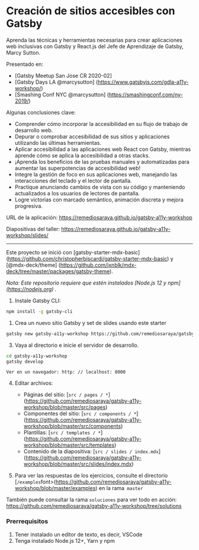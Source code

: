 # Creación de sitios accesibles con Gatsby

Aprenda las técnicas y herramientas necesarias para crear aplicaciones web inclusivas con Gatsby y React.js del Jefe de Aprendizaje de Gatsby, Marcy Sutton.

Presentado en:
- [Gatsby Meetup San Jose CR 2020-02] 
- [Gatsby Days LA @marcysutton] (https://www.gatsbyjs.com/gdla-a11y-workshop/)
- [Smashing Conf NYC @marcysutton] (https://smashingconf.com/ny-2019/)

Algunas conclusiones clave:

- Comprender cómo incorporar la accesibilidad en su flujo de trabajo de desarrollo web.
- Depurar o comprobar accesibilidad de sus sitios y aplicaciones utilizando las últimas herramientas.
- Aplicar accesibilidad a las aplicaciones web React con Gatsby, mientras aprende cómo se aplica la accesibilidad a otras stacks.
- ¡Aprenda los beneficios de las pruebas manuales y automatizadas para aumentar las superpotencias de accesibilidad web!
- Integre la gestión de foco en sus aplicaciones web, manejando las interacciones del teclado y el lector de pantalla.
- Practique anunciando cambios de vista con su código y manteniendo actualizados a los usuarios de lectores de pantalla.
- Logre victorias con marcado semántico, animación discreta y mejora progresiva.

URL de la aplicación: https://remediosaraya.github.io/gatsby-a11y-workshop

Diapositivas del taller: https://remediosaraya.github.io/gatsby-a11y-workshop/slides/

---

Este proyecto se inició con [gatsby-starter-mdx-basic] (https://github.com/christopherbiscardi/gatsby-starter-mdx-basic) y [@mdx-deck/theme] (https://github.com/jxnblk/mdx-deck/tree/master/packages/gatsby-theme).

_Nota: Este repositorio requiere que estén instalados [Node.js 12 y npm] (https://nodejs.org) ._

1. Instale Gatsby CLI:

```sh
npm install -g gatsby-cli
```

1. Crea un nuevo sitio Gatsby y set de slides usando este starter

```sh
gatsby new gatsby-a11y-workshop https://github.com/remediosaraya/gatsby-a11y-workshop
```

3. Vaya al directorio e inicie el servidor de desarrollo.

```sh
cd gatsby-a11y-workshop
gatsby develop
```

    Ver en un navegador: http: // localhost: 8000

4. Editar archivos:

    - Páginas del sitio: [`src / pages / *`] (https://github.com/remediosaraya/gatsby-a11y-workshop/blob/master/src/pages)
    - Componentes del sitio: [`src / components / *`] (https://github.com/remediosaraya/gatsby-a11y-workshop/blob/master/src/components)
    - Plantillas: [`src / templates / *`] (https://github.com/remediosaraya/gatsby-a11y-workshop/blob/master/src/templates)
    - Contenido de la diapositiva: [`src / slides / index.mdx`] (https://github.com/remediosaraya/gatsby-a11y-workshop/blob/master/src/slides/index.mdx)

5. Para ver las respuestas de los ejercicios, consulte el directorio [`/examples`font>(https://github.com/remediosaraya/gatsby-a11y-workshop/blob/master/examples) en la rama` master`

También puede consultar la rama `soluciones` para ver todo en acción: https://github.com/remediosaraya/gatsby-a11y-workshop/tree/solutions

### Prerrequisitos
1. Tener instalado un editor de texto, es decir, VSCode
2. Tenga instalado Node.js 12+, Yarn y npm